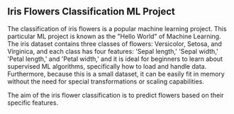 ## Iris Flowers Classification ML Project

The classification of iris flowers is a popular machine learning project. This particular ML project is known as the "Hello World" of Machine Learning. The iris dataset contains three classes of flowers: Versicolor, Setosa, and Virginica, and each class has four features: 'Sepal length,' 'Sepal width,' 'Petal length,' and 'Petal width,' and it is ideal for beginners to learn about supervised ML algorithms, specifically how to load and handle data. Furthermore, because this is a small dataset, it can be easily fit in memory without the need for special transformations or scaling capabilities.

The aim of the iris flower classification is to predict flowers based on their specific features.
